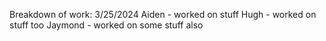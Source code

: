 Breakdown of work:
3/25/2024
Aiden - worked on stuff
Hugh - worked on stuff too
Jaymond - worked on some stuff also
